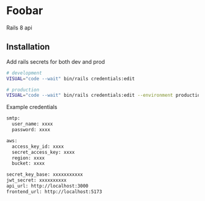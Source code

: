# Foobar

Rails 8 api

## Installation

Add rails secrets for both dev and prod

```bash
# development
VISUAL="code --wait" bin/rails credentials:edit

# production
VISUAL="code --wait" bin/rails credentials:edit --environment production
```

Example credentials

```bash
smtp:
  user_name: xxxx
  password: xxxx

aws:
  access_key_id: xxxx
  secret_access_key: xxxx
  region: xxxx
  bucket: xxxx

secret_key_base: xxxxxxxxxxx
jwt_secret: xxxxxxxxxx
api_url: http://localhost:3000
frontend_url: http://localhost:5173

```
